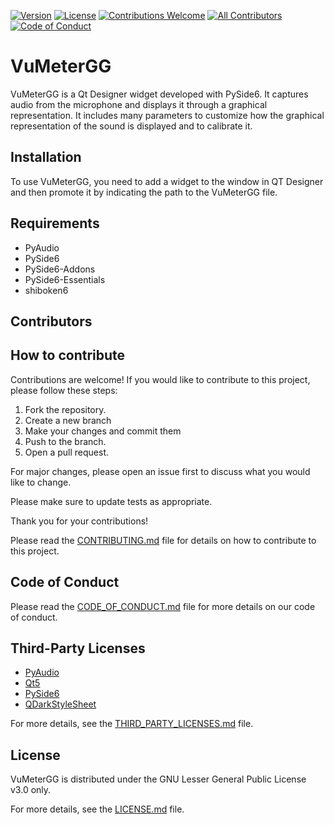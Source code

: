 [![Version](https://img.shields.io/github/v/release/DavidGG-dev/VuMeterGG?include_prereleases)](https://github.com/DavidGG-dev/VuMeterGG/releases)
[![License](https://img.shields.io/badge/license-LGPLv3-blue.svg)](https://opensource.org/licenses/LGPL-3.0)
[![Contributions Welcome](https://img.shields.io/badge/contributions-welcome-brightgreen.svg?style=flat)](https://github.com/DavidGG-dev/VuMeterGG/issues)
[![All Contributors](https://img.shields.io/github/all-contributors/DavidGG-dev/VuMeterGG?color=ee8449&style=flat-square)](#contributors)
[![Code of Conduct](https://img.shields.io/badge/code%20of%20conduct-contributor%20covenant-ff69b4.svg)](CODE_OF_CONDUCT.md)
# VuMeterGG

VuMeterGG is a Qt Designer widget developed with PySide6. It captures audio from the microphone and displays it through a graphical representation.
It includes many parameters to customize how the graphical representation of the sound is displayed and to calibrate it.

## Installation

To use VuMeterGG, you need to add a widget to the window in QT Designer and then promote it by indicating the path to the VuMeterGG file.

## Requirements
- PyAudio
- PySide6
- PySide6-Addons
- PySide6-Essentials
- shiboken6

## Contributors

<!-- ALL-CONTRIBUTORS-LIST:START - Do not remove or modify this section -->
<!-- prettier-ignore-start -->
<!-- markdownlint-disable -->

<!-- markdownlint-restore -->
<!-- prettier-ignore-end -->

<!-- ALL-CONTRIBUTORS-LIST:END -->

## How to contribute
Contributions are welcome! If you would like to contribute to this project, please follow these steps:

1. Fork the repository.
2. Create a new branch 
3. Make your changes and commit them
4. Push to the branch.
5. Open a pull request.

For major changes, please open an issue first to discuss what you would like to change.

Please make sure to update tests as appropriate.

Thank you for your contributions!

Please read the [CONTRIBUTING.md](CONTRIBUTING.md) file for details on how to contribute to this project.

## Code of Conduct

Please read the [CODE_OF_CONDUCT.md](CODE_OF_CONDUCT.md) file for more details on our code of conduct.

## Third-Party Licenses

- [PyAudio](https://github.com/CristiFati/pyaudio)
- [Qt5](https://github.com/qt/qt5)
- [PySide6](https://github.com/qtproject/pyside-pyside-setup)
- [QDarkStyleSheet](https://github.com/ColinDuquesnoy/QDarkStyleSheet)

For more details, see the [THIRD_PARTY_LICENSES.md](THIRD_PARTY_LICENSES.md) file.

## License

VuMeterGG is distributed under the GNU Lesser General Public License v3.0 only.

For more details, see the [LICENSE.md](LICENSE.md) file.
